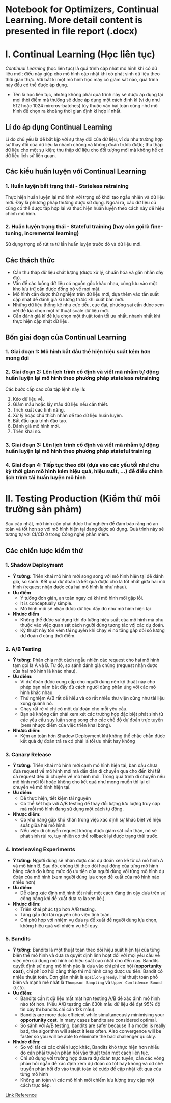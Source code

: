 # Notebook for Optimizers, Continual Learning. More detail content is presented in file report (.docx) 

# I. Continual Learning (Học liên tục)
*Continual Learning* (học liên tục) là quá trình cập nhật mô hình khi có dữ liệu mới; điều này giúp cho mô hình cập nhật khi có phát sinh dữ liệu theo thời gian thực. Với bất kì một mô hình học máy có giám sát nào, quá trình này đều có thể được áp dụng.

- Tên là học liên tục, nhưng không phải quá trình này sẽ được áp dụng tại mọi thời điểm mà thường sẽ được áp dụng một cách định kì (ví dụ như 512 hoặc 1024 mircros-batches) tùy thuộc vào bài toán cũng như mô hình để chọn ra khoảng thời gian định kì hợp lí nhất.
## Lí do áp dụng Continual Learning
Lí do chủ yếu là để bắt kịp với sự thay đổi của dữ liệu, ví dụ như trường hợp sự thay đổi của dữ liệu là nhanh chóng và không đoán trước được; thu thập dữ liệu cho một sự kiện; thu thập dữ liệu cho đối tượng mới mà không hề có dữ liệu lịch sử liên quan.

## Các kiểu huấn luyện với Continual Learning
### 1. Huấn luyện bất trạng thái - Stateless retraining
Thực hiện huấn luyện lại mô hình với trọng số khởi tạo ngẫu nhiên và dữ liệu mới. Đây là phương pháp thường được sử dụng. Ngoài ra, các dữ liệu cũ cũng có thể được tập hợp lại và thực hiện huấn luyện theo cách này để hiệu chỉnh mô hình.

### 2. Huấn luyện trạng thái - Stateful training (hay còn gọi là fine-tuning, incremental learning)
Sử dụng trọng số rút ra từ lần huấn luyện trước đó và dữ liệu mới.

## Các thách thức
- Cần thu thập dữ liệu chất lượng (được xử lý, chuẩn hóa và gắn nhãn đầy đủ).
- Vấn đề các luồng dữ liệu có nguồn gốc khác nhau, cùng lưu vào một kho lưu trữ cần được đồng bộ về mọi mặt.
- Mô hình cần được thử nghiệm trên dữ liệu mới, dựa thêm vào tần suất cập nhật để đánh giá kĩ lưỡng trước khi xuất bản mới.
- Những dữ liệu thống kê như cực tiểu, cực đại, phương sai cần được xem xét để lựa chọn một kĩ thuật scale dữ liệu mới.
- Cần đánh giá kĩ để lựa chọn một thuật toán tối ưu nhất, nhanh nhất khi thực hiện cập nhật dữ liệu.

## Bốn giai đoạn của Continual Learning

### 1. Giai đoạn 1: Mô hình bắt đầu thể hiện hiệu suất kém hơn mong đợi

### 2. Giai đoạn 2: Lên lịch trình cố định và viết mã nhằm tự động huấn luyện lại mô hình theo phương pháp stateless retraining

Các bước cấp cao của tập lệnh này là:
1. Kéo dữ liệu về.
2. Giảm mẫu hoặc lấy mẫu dữ liệu nếu cần thiết.
3. Trích xuất các tính năng.
4. Xử lý hoặc chú thích nhãn để tạo dữ liệu huấn luyện.
5. Bắt đầu quá trình đào tạo.
6. Đánh giá mô hình mới.
7. Triển khai nó.

### 3. Giai đoạn 3: Lên lịch trình cố định và viết mã nhằm tự động huấn luyện lại mô hình theo phương pháp stateful training

### 4. Giai đoạn 4: Tiếp tục theo dõi (dựa vào các yếu tối như chu kỳ thời gian mô hình kém hiệu quả, hiệu suất, ...) để điều chỉnh lịch trình tái huấn luyện mô hình

# II. Testing Production (Kiểm thử môi trường sản phảm)
Sau cập nhật, mô hình cần phải được thử nghiệm để đảm bảo rằng nó an toàn và tốt hơn so với mô hình hiện tại đang được sử dụng. Quá trình này sẽ tương tự với CI/CD ở trong Công nghệ phần mềm.

## Các chiến lược kiểm thử

### 1. Shadow Deployment
- **Ý tưởng:** Triển khai mô hình mới song song với mô hình hiện tại để đánh giá, so sánh. Kết quả dự đoán là kết quả được cho là tốt nhất giữa hai mô hình (request nhận được của hai mô hình là như nhau).
- **Ưu điểm**
	- Ý tưởng đơn giản, an toàn ngay cả khi mô hình mới gặp lỗi.
	- It is conceptually simple.
	- Mô hình mới sẽ nhận được dữ liệu đầy đủ như mô hình hiện tại
- **Nhược điểm**
	- Không thể được sử dụng khi đo lường hiệu suất của mô hình mà phụ thuộc vào việc quan sát cách người dùng tương tác với các dự đoán.
	- Kỹ thuật này tốn kém tài nguyên khi chạy vì nó tăng gấp đôi số lượng dự đoán ở cùng thời điểm.

### 2. A/B Testing
- **Ý tưởng:** Phân chia một cách ngẫu nhiên các request cho hai mô hình tạm gọi là A và B. Từ đó, so sánh đánh giá chúng (request nhận được của hai mô hình là khác nhau).
- **Ưu điểm:**
	- Vì dự đoán được cung cấp cho người dùng nên kỹ thuật này cho phép bạn nắm bắt đầy đủ cách người dùng phản ứng với các mô hình khác nhau.
  - Thử nghiệm A/B rất dễ hiểu và có rất nhiều thư viện cũng như tài liệu xung quanh nó.
  - Chạy rất rẻ vì chỉ có một dự đoán cho mỗi yêu cầu.
  - Bạn sẽ không cần phải xem xét các trường hợp đặc biệt phát sinh từ các yêu cầu suy luận song song cho các chế độ dự đoán trực tuyến (xem nhược điểm của việc triển khai bóng).
- **Nhược điểm:**
	- Kém an toàn hơn Shadow Deployment khi không thể chắc chắn được kết quả dự đoán trả ra có phải là tối ưu nhất hay không

### 3. Canary Release
- **Ý tưởng:** Triển khai mô hình mới cạnh mô hình hiện tại, ban đầu chưa đưa request về mô hình mới mà dần dần di chuyển qua cho đến khi tất cả request đều di chuyển về mô hình mới. Trong quá trình di chuyển nếu mô hình mới lỗi hoặc không cho kết quả như mong muốn thì lại di chuyển về mô hình hiện tại.
- **Ưu điểm:**
	- Dễ thực hiện, tiết kiệm tài nguyên
	- Có thể kết hợp với A/B testing để thay đổi lượng lưu lượng truy cập mà mỗi mô hình đang sử dụng một cách tự động.
- **Nhược điểm:**
	- Có khả năng gặp khó khăn trong việc xác định sự khác biệt về hiệu suất giữa hai mô hình.
	- Nếu việc di chuyển request không được giám sát cẩn thận, nó sẽ phát sinh rủi ro, tuy nhiên có thể rollback lại được trạng thái trước.

### 4. Interleaving Experiments 
- **Ý tưởng:** Người dùng sẽ nhận được các dự đoán xen kẽ từ cả mô hình A và mô hình B. Sau đó, chúng tôi theo dõi hoạt động của từng mô hình bằng cách đo lường mức độ ưu tiên của người dùng với từng mô hình dự đoán của mô hình (xem người dùng lựa chọn đề xuất của mô hình nào nhiều hơn)
- **Ưu điểm:**
	- Dễ dàng xác định mô hình tốt nhất một cách đáng tin cậy dựa trên sự công bằng khi đề xuất đưa ra là xen kẽ.).
- **Nhược điểm:**
	- Triển khai phức tạp hơn A/B testing.
	- Tăng gấp đôi tài nguyên cho việc tính toán.
	- Chỉ phù hợp với nhiệm vụ đưa ra đề xuất để người dùng lựa chọn, không hiệu quả với nhiệm vụ hồi quy.

### 5. Bandits
- **Ý tưởng:** Bandits là một thuật toán theo dõi hiệu suất hiện tại của từng biến thể mô hình và đưa ra quyết định linh hoạt đối với mọi yêu cầu về việc nên sử dụng mô hình có hiệu suất cao nhất cho đến nay. Bandits quyết định sử dụng mô hình nào là dựa vào chi phí cơ hội (**opportunity cost**), chi phí cơ hội càng thấp thì mô hình càng được ưu tiên. Bandit có nhiều thuật toán. Đơn giản nhất là `epsilon-greedy`. Hai thuật toán phổ biến và mạnh mẽ nhất là `Thompson Sampling` và `Upper Confidence Bound (UCB)`.
- **Ưu điểm:**
	- Bandits cần ít dữ liệu mất mát hơn testing A/B để xác định mô hình nào tốt hơn. (Nếu A/B testing cần 630k mẫu dữ liệu để đạt 95% độ tin cậy thì bandits chỉ cần 12k mẫu).
	- Bandits are more data efficient while simultaneously minimising your **opportunity cost**. In many cases bandits are considered optimal.
	- So sánh với A/B testing, bandits are safer because if a model is really bad, the algorithm will select it less often. Also convergence will be faster so you will be able to eliminate the bad challenger quickly.
- **Nhược điểm:**
	- So với tất cả các chiến lược khác, Bandits khó thực hiện hơn nhiều do cần phải truyền phản hồi vào thuật toán một cách liên tục.
	- Chỉ sử dụng với trường hợp đưa ra dự đoán trực tuyến, cần các vòng phản hồi ngắn để xác định xem dự đoán có tốt hay không và cơ chế truyền phản hồi đó vào thuật toán kẻ cướp để cập nhật kết quả của từng mô hình
	- Không an toàn vì các mô hình mới chiếm lưu lượng truy cập một cách trực tiếp.
   
[Link Reference](https://github.com/serodriguez68/designing-ml-systems-summary/blob/main/09-continual-learning-and-test-in-production.md)
